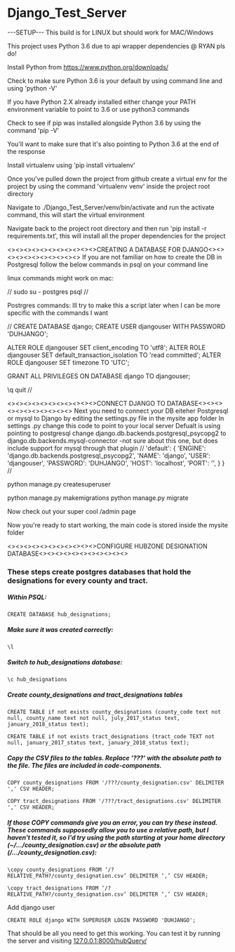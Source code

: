 # Django_Test_Server
---SETUP---
This build is for LINUX but should work for MAC/Windows

This project uses Python 3.6 due to api wrapper dependencies @ RYAN pls do!

Install Python from https://www.python.org/downloads/

Check to make sure Python 3.6 is your default by using command line and using 'python -V'

If you have Python 2.X already installed either change your PATH environment variable to point to 3.6 or use python3 commands

Check to see if pip was installed alongside Python 3.6 by using the command 'pip -V'

You'll want to make sure that it's also pointing to Python 3.6 at the end of the response

Install virtualenv using 'pip install virtualenv'

Once you've pulled down the project from github create a virtual env for the project by using the command 'virtualenv venv' inside the project root directory

Navigate to ./Django_Test_Server/venv/bin/activate and run the activate command, this will start the virtual environment

Navigate back to the project root directory and then run 'pip install -r requirements.txt', this will install all the proper dependencies for the project




<><><><><><><><><><><>CREATING A DATABASE FOR DJANGO<><><><><><><><><><><>
If you are not familiar on how to create the DB in Postgresql follow the below commands in psql on your command line

linux commands might work on mac:

//
sudo su - postgres
psql
//

Postrgres commands: Ill try to make this a script later when I can be more specific with the commands I want

//
CREATE DATABASE django;
CREATE USER djangouser WITH PASSWORD 'DUHJANGO';

ALTER ROLE djangouser SET client_encoding TO 'utf8';
ALTER ROLE djangouser SET default_transaction_isolation TO 'read committed';
ALTER ROLE djangouser SET timezone TO 'UTC';

GRANT ALL PRIVILEGES ON DATABASE django TO djangouser;

\q
quit
//




<><><><><><><><><><><>CONNECT DJANGO TO DATABASE<><><><><><><><><><><>
Next you need to connect your DB eiteher Postgresql or mysql to Django by editing the settings.py file in the mysite app folder
In settings .py change this code to point to your local server
Defualt is using pointing to postgresql change django.db.backends.postgresql_psycopg2 to django.db.backends.mysql-connector -not sure about this one, but does include support for mysql through that plugin
//
'default': {
        'ENGINE': 'django.db.backends.postgresql_psycopg2',
                'NAME': 'django',
                'USER': 'djangouser',
                'PASSWORD': 'DUHJANGO',
                'HOST': 'localhost',
                'PORT': '',
    }
}
//

python manage.py createsuperuser <user>

python manage.py makemigrations
python manage.py migrate

Now check out your super cool /admin page

Now you're ready to start working, the main code is stored inside the mysite folder

<><><><><><><><><><><>CONFIGURE HUBZONE DESIGNATION DATABASE<><><><><><><><><><><>

### These steps create postgres databases that hold the designations for every county and tract.


##### Within PSQL:

    CREATE DATABASE hub_designations;

##### Make sure it was created correctly:

    \l

##### Switch to hub_designations database:

    \c hub_designations

##### Create county_designations and tract_designations tables

    CREATE TABLE if not exists county_designations (county_code text not null, county_name text not null, july_2017_status text, january_2018_status text);

    CREATE TABLE if not exists tract_designations (tract_code TEXT not null, january_2017_status text, january_2018_status text);

##### Copy the CSV files to the tables. Replace '???' with the *absolute* path to the file. The files are included in code-components.

    COPY county_designations FROM '/???/county_designation.csv' DELIMITER ',' CSV HEADER;

    COPY tract_designations FROM '/???/tract_designations.csv' DELIMITER ',' CSV HEADER;

##### If those COPY commands give you an error, you can try these instead. These commands supposedly allow you to use a *relative path*, but I haven't tested it, so I'd try using the path starting at your home directory (~/.../county_designation.csv) or the absolute path (/.../county_designation.csv):

    \copy county_designations FROM ‘/?RELATIVE_PATH?/county_designation.csv’ DELIMITER ‘,’ CSV HEADER;

    \copy tract_designations FROM ‘/?RELATIVE_PATH?/county_designation.csv’ DELIMITER ‘,’ CSV HEADER;

Add django user

    CREATE ROLE django WITH SUPERUSER LOGIN PASSWORD 'DUHJANGO';

That should be all you need to get this working. You can test it by running the server and visiting [127.0.0.1:8000/hubQuery/](127.0.0.1:8000/hubQuery/)

